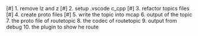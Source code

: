 [#] 1. remove lz and z
[#] 2. setup .vscode c_cpp
[#] 3. refactor topics files
[#] 4. create proto files
[#] 5. write the topic into mcap
6. output of the topic
7. the proto file of routetopic
8. the codec of routetopic
9. output from debug
10. the plugin to show he route







